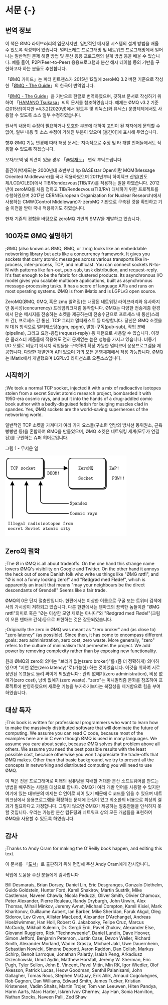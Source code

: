 # 서문 {-}

## 번역 정보 
이 책은 ØMQ 라이브러리의 입문서지만, 일반적인 메시징 시스템의 설계 방법을 배울 수 있도록 작성되어 있습니다.
멀티스레드 프로그래밍 및 네트워크 프로그래밍에서 일어나는 일반적인 문제 해결 방법 및 분산 응용 프로그램의 설계 방법 등을 배울 수 있습니다.
예를 들어, P2P(Peer-to-Peer) 응용프로그램과 분산 해시 테이블 등의 기반을 구현하고자 하는 분들도 추천합니다.

「ØMQ 가이드」는 피터 힌트젠스가 2015년 12월에 zeroMQ 3.2 버전 기준으로 작성한「[ØMQ - The Guide](http://zguide.zeromq.org/)」의 한국어 번역입니다.

「[ØMQ - The Guide](http://zguide.zeromq.org/)」을 기반으로 한글로 번역하였으며, 깃허브 문서로 작성하기 위하여 「[HAMANO Tsukasa](https://github.com/hamano)」씨의 문서를 참조하였습니다.
예제는 ØMQ v3.2 기준(2015년)이지만 v4.3.2(2020년)에서 원도우 및 리눅스(와 유닉스) 운영체제에서도 사용할 수 있도록 소스 일부 수정하였습니다.

원서의 내용이 수정이 필요하거나 모호한 부분에 대하여 고인이 된 저자에게 문의할 수 없어, 일부 내용 및 소스 수정이 가해진 부분이 있으며 [옮긴이]에 표시해 두었습니다.

향후 ØMQ 기능 변경에 따라 해당 문서는 지속적으로 수정 및 타 개발 언어들에서도 적용할 수 있도록 하겠습니다.

오자/오역 및 의견이 있을 경우 「[@박재도](zzeddo@gmail.com)」 연락 부탁드립니다.

옮긴이(박재도)는 2000년대 초반부터 hp BASEstar Open이란 MOM(Message Oriented Middleware)를 국내 적용하였으며 
2011년부터 하이텍크 산업(반도체/LCD/OLED)에서 TIB/Rendezvous(TIB/RV)를 적용하는 일을 하였습니다. 
2012년에 zeroMQ를 처음 접하고 TIB/Rendezvous(TIB/RV) 대체하기 위한 프로젝트를 수행하였으며 
2017년 CERN(European Organization for Nuclear Research)에서 사용하는 CMW(Control Middleware)가 zeroMQ 기반으로 구축된 것을 확인하고 기술 이전을 받아 국내 적용하기도 하였습니다. 

현재 기존의 경험을 바탕으로 zeroMQ 기반의  SMW을 개발하고 있습니다.

## 100자로 ØMQ 설명하기
;ØMQ (also known as ØMQ, ØMQ, or zmq) looks like an embeddable networking library but acts like a concurrency framework. It gives you sockets that carry atomic messages across various transports like in-process, inter-process, TCP, and multicast. You can connect sockets N-to-N with patterns like fan-out, pub-sub, task distribution, and request-reply. It's fast enough to be the fabric for clustered products. Its asynchronous I/O model gives you scalable multicore applications, built as asynchronous message-processing tasks. It has a score of language APIs and runs on most operating systems. ØMQ is from iMatix and is LGPLv3 open source.

ZeroMQ(ØMQ, 0MQ, 혹은 zmq 알려짐)는 내장된 네트워킹 라이브러리와 유사하지만 동시성(concurrency) 프레임워크처럼 동작합니다. ØMQ는 다양한 전송계층 환경에서 단순 메시지를 전송하는 소켓을 제공하는데 전송수단으로 프로세스 내 통신(스레드 간), 프로세스 간 통신, TCP 그리고 멀티캐스트 등 다양합니다. 당신은 ØMQ 소켓을 N 대 N 방식으로 멀티캐스팅(pgm, epgm), 발행-구독(pub-sub), 작업 분배(pipeline), 그리고 요청-응답(request-reply) 등 패턴으로 사용할 수 있습니다. 이것은 클러스터 제품들에 적용해도 전혀 문제없는 높은 성능을 가지고 있습니다.  비동기 I/O 모델로 비동기 메시지 작업들을 구축하여 확장 가능한 멀티코어 응용프로그램을 제공합니다. 다양한 개발언어 API 있으며 거의 모든 운영체제에서 적용 가능합니다. ØMQ는 iMatix에서 개발했으며 LGPLv3 라이선스로 오픈소스입니다.

## 시작하기
;We took a normal TCP socket, injected it with a mix of radioactive isotopes stolen from a secret Soviet atomic research project, bombarded it with 1950-era cosmic rays, and put it into the hands of a drug-addled comic book author with a badly-disguised fetish for bulging muscles clad in spandex. Yes, ØMQ sockets are the world-saving superheroes of the networking world.

일반적인 TCP 소켓을 가져다가 여러 가지 요소들(구소련 연방의 방사선 동위원소, 근육빵빵맨 등)을 혼합하여 ØMQ을 만들었으며, ØMQ 소켓은 네트워킹 세계(모두가 연결된)를 구원하는 슈퍼 히어로입니다.

그림 1 - 무서운 일

![무서운 일](images/fig1.png)

## Zero의 철학
;The Ø in ØMQ is all about tradeoffs. On the one hand this strange name lowers ØMQ's visibility on Google and Twitter. On the other hand it annoys the heck out of some Danish folk who write us things like "ØMG røtfl", and "Ø is not a funny looking zero!" and "Rødgrød med Fløde!", which is apparently an insult that means "may your neighbours be the direct descendants of Grendel!" Seems like a fair trade.

ØMQ의 0은 단지 절충안입니다.
한편에서는 이상한 이름으로 구굴 또는 트위터 검색에서의 가시성이 저하되고 있습니다.
다른 한편에서는 덴마크의 끔찍한 놈들이란 "ØMG røtfl"의미로 혹은 "Ø는 이상한 모양 제로는 아니다"와 "Rødgrød med Fløde!"(크림이 오른 덴마크 간식)등으로 표현하는 것은 잘못되었습니다.

;Originally the zero in ØMQ was meant as "zero broker" and (as close to) "zero latency" (as possible). Since then, it has come to encompass different goals: zero administration, zero cost, zero waste. More generally, "zero" refers to the culture of minimalism that permeates the project. We add power by removing complexity rather than by exposing new functionality.

원래 ØMQ의 zero의 의미는 "브러커 없는(zero broker)"를 (좀 더 정확하게) 의미하였으며 "지연 없는(zero latency)"로(가능한) 하는 것이었습니다. 이것을 위하여 서로 상반된 목표들로 둘려 싸이게 되었습니다 : 관리 없애기(zero administration), 비용 없애기(zero cost), 낭비 없애기(zero waste). 
"zero"는 미니멀리즘 문화를 참조하여 프로젝트에 반영하였으며 새로운 기능을 부가하기보다는 복잡성을 제거함으로 힘을 부여하였습니다.

## 대상 독자
;This book is written for professional programmers who want to learn how to make the massively distributed software that will dominate the future of computing. We assume you can read C code, because most of the examples here are in C even though ØMQ is used in many languages. We assume you care about scale, because ØMQ solves that problem above all others. We assume you need the best possible results with the least possible cost, because otherwise you won't appreciate the trade-offs that ØMQ makes. Other than that basic background, we try to present all the concepts in networking and distributed computing you will need to use ØMQ.

이 책은 전문 프로그래머로 미래의 컴퓨팅을 지배할 거대한 분산 소프트웨어를 만드는 방법을 배우려는 사람을 대상으로 합니다. ØMQ가 여러 개발 언어를 사용할 수 있지만 여기에 있는 대부분의 예제는 C 언어로 되어 있기 때문에 C 코드를 읽을 수 있으며 네트워크상에서 응용프로그램을 확장하는 문제에 관심이 있고 최소한의 비용으로 최상의 결과가 필요하다고 가정합니다. 그렇지 않으면 ØMQ가 제공하는 절충안들을 인식하지 못할 것입니다. 
우리는 가능한 분산 컴퓨팅과 네트워크 상의 모든 개념들을 표현하여 ØMQ을 사용할 수 있도록 하였습니다.

## 감사
;Thanks to Andy Oram for making the O'Reilly book happen, and editing this text.

이 문서를  「[도서](http://shop.oreilly.com/product/0636920026136.do)」로 출판하기 위해 편집해 주신 Andy Oram에게 감사합니다。

작업에 도움을 주신 분들에게 감사합니다

Bill Desmarais, Brian Dorsey, Daniel Lin, Eric Desgranges, Gonzalo Diethelm, Guido Goldstein, Hunter Ford, Kamil Shakirov, Martin Sustrik, Mike Castleman, Naveen Chawla, Nicola Peduzzi, Oliver Smith, Olivier Chamoux, Peter Alexander, Pierre Rouleau, Randy Dryburgh, John Unwin, Alex Thomas, Mihail Minkov, Jeremy Avnet, Michael Compton, Kamil Kisiel, Mark Kharitonov, Guillaume Aubert, Ian Barber, Mike Sheridan, Faruk Akgul, Oleg Sidorov, Lev Givon, Allister MacLeod, Alexander D'Archangel, Andreas Hoelzlwimmer, Han Holl, Robert G. Jakabosky, Felipe Cruz, Marcus McCurdy, Mikhail Kulemin, Dr. Gergő Érdi, Pavel Zhukov, Alexander Else, Giovanni Ruggiero, Rick "Technoweenie", Daniel Lundin, Dave Hoover, Simon Jefford, Benjamin Peterson, Justin Case, Devon Weller, Richard Smith, Alexander Morland, Wadim Grasza, Michael Jakl, Uwe Dauernheim, Sebastian Nowicki, Simone Deponti, Aaron Raddon, Dan Colish, Markus Schirp, Benoit Larroque, Jonathan Palardy, Isaiah Peng, Arkadiusz Orzechowski, Umut Aydin, Matthew Horsfall, Jeremy W. Sherman, Eric Pugh, Tyler Sellon, John E. Vincent, Pavel Mitin, Min RK, Igor Wiedler, Olof Åkesson, Patrick Lucas, Heow Goodman, Senthil Palanisami, John Gallagher, Tomas Roos, Stephen McQuay, Erik Allik, Arnaud Cogoluègnes, Rob Gagnon, Dan Williams, Edward Smith, James Tucker, Kristian Kristensen, Vadim Shalts, Martin Trojer, Tom van Leeuwen, Hiten Pandya, Harm Aarts, Marc Harter, Iskren Ivov Chernev, Jay Han, Sonia Hamilton, Nathan Stocks, Naveen Palli, Zed Shaw
